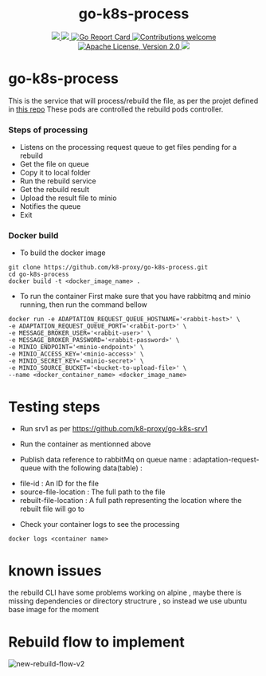 <h1 align="center">go-k8s-process</h1>

<p align="center">
    <a href="https://github.com/k8-proxy/go-k8s-process/actions/workflows/build.yml">
        <img src="https://github.com/k8-proxy/go-k8s-process/actions/workflows/build.yml/badge.svg"/>
    </a>
    <a href="https://codecov.io/gh/k8-proxy/go-k8s-process">
        <img src="https://codecov.io/gh/k8-proxy/go-k8s-process/branch/main/graph/badge.svg"/>
    </a>	    
    <a href="https://goreportcard.com/report/github.com/k8-proxy/go-k8s-process">
      <img src="https://goreportcard.com/badge/k8-proxy/go-k8s-process" alt="Go Report Card">
    </a>
	<a href="https://github.com/k8-proxy/go-k8s-process/pulls">
        <img src="https://img.shields.io/badge/contributions-welcome-brightgreen.svg?style=flat" alt="Contributions welcome">
    </a>
    <a href="https://opensource.org/licenses/Apache-2.0">
        <img src="https://img.shields.io/badge/License-Apache%202.0-blue.svg" alt="Apache License, Version 2.0">
    </a>
    <a href="https://github.com/k8-proxy/go-k8s-process/releases/latest">
        <img src="https://img.shields.io/github/release/k8-proxy/go-k8s-process.svg?style=flat"/>
    </a>
</p>

# go-k8s-process

This is the service that will process/rebuild the file, as per the projet defined in [this repo](https://github.com/k8-proxy/go-k8s-infra)
These pods are controlled the rebuild pods controller.

### Steps of processing
- Listens on the processing request queue to get files pending for a rebuild
- Get the file on queue
- Copy it to local folder
- Run the rebuild service
- Get the rebuild result
- Upload the result file to minio
- Notifies the queue
- Exit


### Docker build
- To build the docker image
```
git clone https://github.com/k8-proxy/go-k8s-process.git
cd go-k8s-process
docker build -t <docker_image_name> .
```

- To run the container
First make sure that you have rabbitmq and minio running, then run the command bellow 

```
docker run -e ADAPTATION_REQUEST_QUEUE_HOSTNAME='<rabbit-host>' \ 
-e ADAPTATION_REQUEST_QUEUE_PORT='<rabbit-port>' \
-e MESSAGE_BROKER_USER='<rabbit-user>' \
-e MESSAGE_BROKER_PASSWORD='<rabbit-password>' \
-e MINIO_ENDPOINT='<minio-endpoint>' \ 
-e MINIO_ACCESS_KEY='<minio-access>' \ 
-e MINIO_SECRET_KEY='<minio-secret>' \ 
-e MINIO_SOURCE_BUCKET='<bucket-to-upload-file>' \ 
--name <docker_container_name> <docker_image_name>
```

# Testing steps
- Run srv1 as per https://github.com/k8-proxy/go-k8s-srv1
- Run the container as mentionned above

- Publish data reference to rabbitMq on queue name : adaptation-request-queue with the following data(table) :
* file-id : An ID for the file
* source-file-location : The full path to the file
* rebuilt-file-location : A full path representing the location where the rebuilt file will go to


- Check your container logs to see the processing

```
docker logs <container name>
```
# known issues

the rebuild CLI have some problems working on alpine , maybe there is missing dependencies or directory structrure , so instead we use ubuntu base image  for the moment

# Rebuild flow to implement

![new-rebuild-flow-v2](https://github.com/k8-proxy/go-k8s-infra/raw/main/diagram/go-k8s-infra.png)

